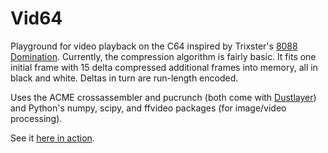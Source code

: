 Vid64
=====
Playground for video playback on the C64 inspired by Trixster's [8088 Domination](http://trixter.oldskool.org/2014/06/19/8088-domination-post-mortem-part-1/).
Currently, the compression algorithm is fairly basic. It fits one initial frame
with 15 delta compressed additional frames into memory, all in black and white.
Deltas in turn are run-length encoded.

Uses the ACME crossassembler and pucrunch (both come with [Dustlayer](http://www.dustlayer.com))
and Python's numpy, scipy, and ffvideo packages (for image/video processing).

See it [here in action](http://preview.tinyurl.com/mnqv66o).
